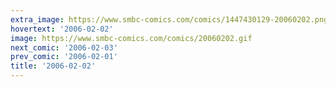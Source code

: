 ```yaml
---
extra_image: https://www.smbc-comics.com/comics/1447430129-20060202.png
hovertext: '2006-02-02'
image: https://www.smbc-comics.com/comics/20060202.gif
next_comic: '2006-02-03'
prev_comic: '2006-02-01'
title: '2006-02-02'
---
```


